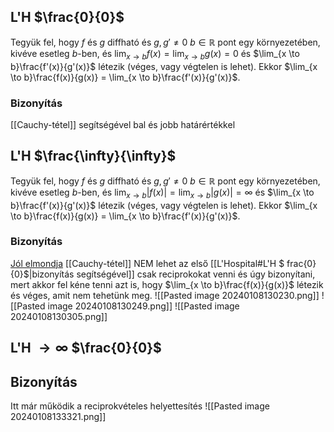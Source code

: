 ## L'H $\frac{0}{0}$ 
Tegyük fel, hogy $f$ és $g$ diffható és $g, g' \neq 0$ $b \in \mathbb{R}$ pont egy környezetében, kivéve esetleg $b$-ben, és $\lim_{x \to b}f(x)=\lim_{x \to b}g(x)=0$ és $\lim_{x \to b}\frac{f'(x)}{g'(x)}$ létezik (véges, vagy végtelen is lehet). Ekkor $\lim_{x \to b}\frac{f(x)}{g(x)} = \lim_{x \to b}\frac{f'(x)}{g'(x)}$.
### Bizonyítás
[[Cauchy-tétel]] segítségével bal és jobb határértékkel

## L'H $\frac{\infty}{\infty}$ 
Tegyük fel, hogy $f$ és $g$ diffható és $g, g' \neq 0$ $b \in \mathbb{R}$ pont egy környezetében, kivéve esetleg $b$-ben, és $\lim_{x \to b}|f(x)|=\lim_{x \to b}|g(x)|=\infty$ és $\lim_{x \to b}\frac{f'(x)}{g'(x)}$ létezik (véges, vagy végtelen is lehet). Ekkor $\lim_{x \to b}\frac{f(x)}{g(x)} = \lim_{x \to b}\frac{f'(x)}{g'(x)}$.

### Bizonyítás
[Jól elmondja](https://www.youtube.com/watch?v=Vx56JfwE5U8&ab_channel=MichaelPenn)
[[Cauchy-tétel]]
NEM lehet az első [[L'Hospital#L'H $ frac{0}{0}$|bizonyítás segítségével]] csak reciprokokat venni és úgy bizonyítani, mert akkor fel kéne tenni azt is, hogy $\lim_{x \to b}\frac{f(x)}{g(x)}$ létezik és véges, amit nem tehetünk meg.
![[Pasted image 20240108130230.png]]
![[Pasted image 20240108130249.png]]
![[Pasted image 20240108130305.png]]
## L'H $\rightarrow \infty$ $\frac{0}{0}$ 

## Bizonyítás
Itt már működik a reciprokvételes helyettesítés
![[Pasted image 20240108133321.png]]
